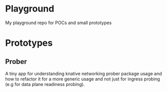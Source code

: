 # Playground
My playground repo for POCs and small prototypes

# Prototypes
## Prober
A tiny app for understanding knative networking prober package usage and how to refactor it for a more generic usage and not just for ingress probing (e.g for data plane readiness probing). 
